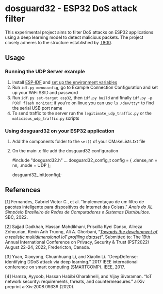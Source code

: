 # dosguard32 - ESP32 DoS attack filter
This experimental project aims to filter DoS attacks on ESP32 applications using a deep learning model to detect malicious packets. The project closely adheres to the structure established by [T800](https://github.com/c2dc/T800).

## Usage

### Running the UDP Server example
1. Install  [ESP-IDF](https://docs.espressif.com/projects/esp-idf/en/latest/esp32/get-started/index.html#installation) and [set up the environment variables](https://docs.espressif.com/projects/esp-idf/en/latest/esp32/get-started/linux-macos-setup.html#step-4-set-up-the-environment-variables)
2. Run `idf.py menuconfig`, go to Example Connection Configuration and set up your WiFi SSID and password
3. Run `idf.py set-target esp32`, then `idf.py build` and finally `idf.py -p PORT flash monitor`; if you're on linux you can use `ls /dev/tty*` to find the serial USB port name
4. To send traffic to the server run the `legitimate_udp_traffic.py` or the `malicious_udp_traffic.py` scripts

### Using dosguard32 on your ESP32 application
1. Add the components folder to the `set()` of your CMakeLists.txt file
2. On the main .c file add the dosguard32 configuration

    #include "dosguard32.h"
    ...
    dosguard32_config_t config = {
            .dense_nn = nn,
            .mode = UDP
        };
        
    dosguard32_init(config);

## References
[1] Fernandes, Gabriel Victor C., et al. “Implementaçao de um filtro de pacotes inteligente para dispositivos de Internet das Coisas.” _Anais do XL Simpósio Brasileiro de Redes de Computadores e Sistemas Distribuídos_. SBC, 2022.

[2] Sajjad Dadkhah, Hassan Mahdikhani, Priscilla Kyei Danso, Alireza Zohourian, Kevin Anh Truong, Ali A. Ghorbani, “[_Towards the development of a realistic multidimensional IoT profiling dataset_](https://ieeexplore.ieee.org/document/9851966)”, Submitted to: The 19th Annual International Conference on Privacy, Security & Trust (PST2022) August 22–24, 2022, Fredericton, Canada.

[3] Yuan, Xiaoyong, Chuanhuang Li, and Xiaolin Li. “DeepDefense: identifying DDoS attack via deep learning.” 2017 IEEE international conference on smart computing (SMARTCOMP). IEEE, 2017.

[4] Hamza, Ayyoob, Hassan Habibi Gharakheili, and Vijay Sivaraman. “IoT network security: requirements, threats, and countermeasures.” arXiv preprint arXiv:2008.09339 (2020).

